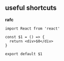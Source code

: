 ## useful shortcuts

**rafc**

```
import React from 'react'

const $1 = () => {
  return <div>$0</div>
}

export default $1
```
